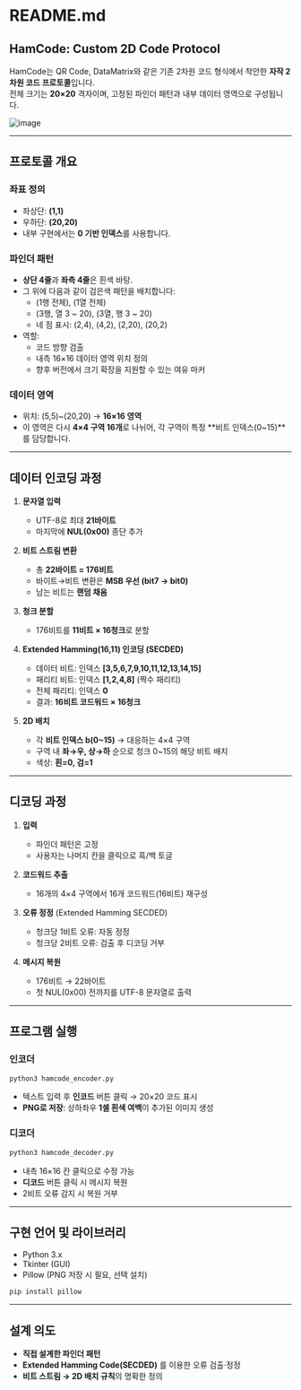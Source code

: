 # README.md

## HamCode: Custom 2D Code Protocol

HamCode는 QR Code, DataMatrix와 같은 기존 2차원 코드 형식에서 착안한 **자작 2차원 코드 프로토콜**입니다.  
전체 크기는 **20×20** 격자이며, 고정된 파인더 패턴과 내부 데이터 영역으로 구성됩니다.

![image](https://i.ifh.cc/p0fW0R.png)

---

## 프로토콜 개요

### 좌표 정의
- 좌상단: **(1,1)**  
- 우하단: **(20,20)**  
- 내부 구현에서는 **0 기반 인덱스**를 사용합니다.

### 파인더 패턴
- **상단 4줄**과 **좌측 4줄**은 흰색 바탕.  
- 그 위에 다음과 같이 검은색 패턴을 배치합니다:
  - (1행 전체), (1열 전체)  
  - (3행, 열 3 ~ 20), (3열, 행 3 ~ 20)  
  - 네 점 표시: (2,4), (4,2), (2,20), (20,2)  
- 역할:
  - 코드 방향 검출  
  - 내측 16×16 데이터 영역 위치 정의  
  - 향후 버전에서 크기 확장을 지원할 수 있는 여유 마커  

### 데이터 영역
- 위치: (5,5)~(20,20) → **16×16 영역**  
- 이 영역은 다시 **4×4 구역 16개**로 나뉘어, 각 구역이 특정 **비트 인덱스(0~15)**를 담당합니다.

---

## 데이터 인코딩 과정

1. **문자열 입력**  
   - UTF-8로 최대 **21바이트**  
   - 마지막에 **NUL(0x00)** 종단 추가  

2. **비트 스트림 변환**  
   - 총 **22바이트 = 176비트**  
   - 바이트→비트 변환은 **MSB 우선 (bit7 → bit0)**  
   - 남는 비트는 **랜덤 채움**  

3. **청크 분할**  
   - 176비트를 **11비트 × 16청크**로 분할  

4. **Extended Hamming(16,11) 인코딩 (SECDED)**  
   - 데이터 비트: 인덱스 **[3,5,6,7,9,10,11,12,13,14,15]**  
   - 패리티 비트: 인덱스 **[1,2,4,8]** (짝수 패리티)  
   - 전체 패리티: 인덱스 **0**  
   - 결과: **16비트 코드워드 × 16청크**  

5. **2D 배치**  
   - 각 **비트 인덱스 b(0~15)** → 대응하는 4×4 구역  
   - 구역 내 **좌→우, 상→하** 순으로 청크 0~15의 해당 비트 배치  
   - 색상: **흰=0, 검=1**  

---

## 디코딩 과정

1. **입력**  
   - 파인더 패턴은 고정  
   - 사용자는 나머지 칸을 클릭으로 흑/백 토글  

2. **코드워드 추출**  
   - 16개의 4×4 구역에서 16개 코드워드(16비트) 재구성  

3. **오류 정정** (Extended Hamming SECDED)  
   - 청크당 1비트 오류: 자동 정정  
   - 청크당 2비트 오류: 검출 후 디코딩 거부  

4. **메시지 복원**  
   - 176비트 → 22바이트  
   - 첫 NUL(0x00) 전까지를 UTF-8 문자열로 출력  

---

## 프로그램 실행

### 인코더
```bash
python3 hamcode_encoder.py
```
- 텍스트 입력 후 **인코드** 버튼 클릭 → 20×20 코드 표시  
- **PNG로 저장**: 상하좌우 **1셀 흰색 여백**이 추가된 이미지 생성  

### 디코더
```bash
python3 hamcode_decoder.py
```
- 내측 16×16 칸 클릭으로 수정 가능  
- **디코드** 버튼 클릭 시 메시지 복원  
- 2비트 오류 감지 시 복원 거부  

---

## 구현 언어 및 라이브러리
- Python 3.x  
- Tkinter (GUI)  
- Pillow (PNG 저장 시 필요, 선택 설치)  

```bash
pip install pillow
```

---

## 설계 의도
- **직접 설계한 파인더 패턴**  
- **Extended Hamming Code(SECDED)** 를 이용한 오류 검출·정정  
- **비트 스트림 → 2D 배치 규칙**의 명확한 정의  

